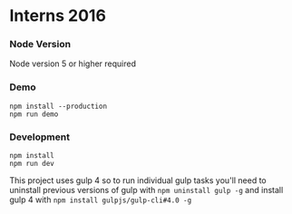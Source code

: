 # Interns 2016

### Node Version

Node version 5 or higher required

### Demo

```
npm install --production
npm run demo
```

### Development

```
npm install
npm run dev
```

This project uses gulp 4 so to run individual gulp tasks you'll need to uninstall previous versions of gulp with `npm uninstall gulp -g` and install gulp 4 with `npm install gulpjs/gulp-cli#4.0 -g`
